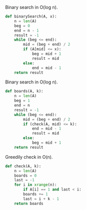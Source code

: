 Binary search in O(log n).
```python
def binarySearch(A, x):
	n = len(A)
	beg = 0
	end = n - 1
	result = -1
	while (beg <= end):
		mid = (beg + end) / 2
		if (A[mid] <= x):
			beg = mid + 1
			result = mid
		else:
			end = mid - 1
	return result
```

Binary search in O(log n).
```python
def boards(A, k):
	n = len(A)
	beg = 1
	end = n
	result = -1
	while (beg <= end):
		mid = (beg + end) / 2
		if (check(A, mid) <= k):
			end = mid - 1
			result = mid
		else:
			beg = mid + 1
	return result
```

Greedily check in O(n).
```python
def check(A, k):
	n = len(A)
	boards = 0
	last = -1
	for i in xrange(n):
		if A[i] == 1 and last < i:
		boards += 1
		last = i + k - 1
	return boards
```